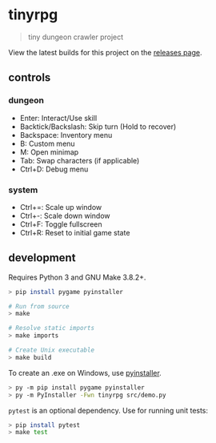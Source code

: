 # tinyrpg
> tiny dungeon crawler project

View the latest builds for this project on the [releases page](https://github.com/semibran/tinyrpg/releases).

## controls
### dungeon
- Enter: Interact/Use skill
- Backtick/Backslash: Skip turn (Hold to recover)
- Backspace: Inventory menu
- B: Custom menu
- M: Open minimap
- Tab: Swap characters (if applicable)
- Ctrl+D: Debug menu

### system
- Ctrl+=: Scale up window
- Ctrl+-: Scale down window
- Ctrl+F: Toggle fullscreen
- Ctrl+R: Reset to initial game state

## development
Requires Python 3 and GNU Make 3.8.2+.

```sh
> pip install pygame pyinstaller

# Run from source
> make

# Resolve static imports
> make imports

# Create Unix executable
> make build
```

To create an .exe on Windows, use [pyinstaller](https://pypi.org/project/pyinstaller/).
```sh
> py -m pip install pygame pyinstaller
> py -m PyInstaller -Fwn tinyrpg src/demo.py
```

`pytest` is an optional dependency. Use for running unit tests:
```sh
> pip install pytest
> make test
```
